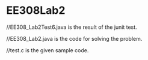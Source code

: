 # EE308Lab2

//EE308_Lab2Test6.java is the result of the junit test.

//EE308_Lab2.java is the code for solving the problem.

//test.c is the given sample code.

